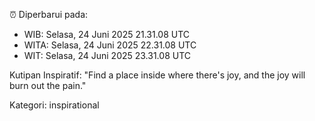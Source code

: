⏰ Diperbarui pada:
- WIB: Selasa, 24 Juni 2025 21.31.08 UTC
- WITA: Selasa, 24 Juni 2025 22.31.08 UTC
- WIT: Selasa, 24 Juni 2025 23.31.08 UTC

Kutipan Inspiratif:
"Find a place inside where there's joy, and the joy will burn out the pain."


Kategori: inspirational

